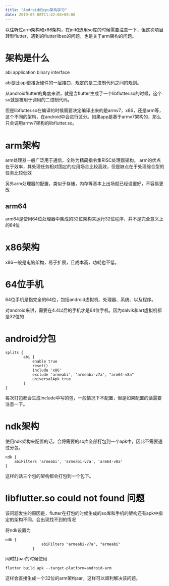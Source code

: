 ```yaml
---
title: "Android的cpu架构学习"
date: 2019-05-08T11:42:04+08:00
---
```


以往听过arm架构和x86架构，在jni和选用so库的时候需要注意一下，但这次项目转型flutter，遇到的flutterlibso的问题，也是关于arm架构的问题。

# 架构是什么

abi application binary interface

abi是比api更接近硬件的一层接口，规定的是二进制代码之间的规则。

从androidflutter的角度来讲，就是当flutter生成了一个libflutter.so的时候，这个so就是被用于调用的二进制代码。

但是libflutter.so在编译的时候需要决定编译出来的是armv7，x86，还是arm等，这个不同的架构，在android中会进行区分。如果app是基于armv7架构的，那么只会调用armv7架构的libflutter.so。

# arm架构

arm处理器一般广泛用于通信，全称为精简指令集RISC处理器架构。
arm的优点在于效率，其处理任务相对固定的应用场合比较高效，但是缺点在于处理综合型的任务比较低效

另外arm处理器的配置，类似于存储，内存等基本上出场就已经设置好，不容易更改

## arm64

arm64是使用64位处理器中集成的32位架构来运行32位程序，并不是完全意义上的64位

# x86架构

x86一般是电脑架构，易于扩展，且成本高，功耗也不低。

# 64位手机

64位手机是指完全的64位，包括android虚拟机、处理器、系统、以及程序。

对android来讲，需要在4.4以后的手机才是64位手机。因为dalvik和art虚拟机都是32位的

# android分包

```
splits {
        abi {
            enable true
            reset()
            include 'x86'
            exclude 'armeabi', 'armeabi-v7a', "arm64-v8a"
            universalApk true
        }
}
```
每次打包都会生成include中写的包，一般情况下不配置，但是如果配置的话需要注意一下。

# ndk架构

使用ndk架构来配置的话，会将需要的so库全部打包到一个apk中，因此不需要通过分包。

```
ndk {
    abiFilters 'armeabi', 'armeabi-v7a', 'arm64-v8a'
}
```

这样的话三个包的架构都会打包到一个包下。

# libflutter.so could not found 问题

该问题发生的原因是，flutter在打包的时候生成的so库和手机的架构还有apk中指定的架构不同，会出现找不到的情况

将ndk设置为

```
ndk {
                abiFilters "armeabi-v7a", "armeabi"
            }

```

同时打aar的时候使用
```
flutter build apk --target-platform=android-arm
```

这样会直接生成一个32位的arm架构aar，这样可以顺利解决该问题。